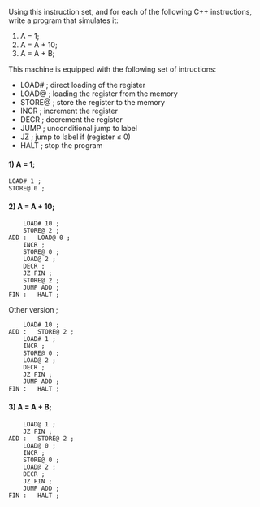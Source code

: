 Using this instruction set, and for each of the following C++ instructions, write a program that simulates it:
1. A = 1;
2. A = A + 10;
3. A = A + B;

This machine is equipped with the following set of intructions:
- LOAD# <numeric value> ; direct loading of the register
- LOAD@ <memory address> ; loading the register from the memory
- STORE@ <memory address> ; store the register to the memory
- INCR ; increment the register
- DECR ; decrement the register
- JUMP <label> ; unconditional jump to label
- JZ <label> ; jump to label if (register ≤ 0)
- HALT ; stop the program

#### 1) A = 1;
```
LOAD# 1 ;
STORE@ 0 ;
```

#### 2) A = A + 10;
```
	LOAD# 10 ;
	STORE@ 2 ;
ADD : 	LOAD@ 0 ;
	INCR ;
	STORE@ 0 ;
	LOAD@ 2 ;
	DECR ;
	JZ FIN ;
	STORE@ 2 ;
	JUMP ADD ;
FIN : 	HALT ;
```
Other version ;
```
	LOAD# 10 ;
ADD : 	STORE@ 2 ;
	LOAD# 1 ;
	INCR ;
	STORE@ 0 ;
	LOAD@ 2 ;
	DECR ;
	JZ FIN ;
	JUMP ADD ;
FIN : 	HALT ;
```

#### 3) A = A + B;
```
	LOAD@ 1 ;
	JZ FIN ;
ADD : 	STORE@ 2 ;
	LOAD@ 0 ;
	INCR ;
	STORE@ 0 ;
	LOAD@ 2 ;
	DECR ;
	JZ FIN ;
	JUMP ADD ;
FIN : 	HALT ;
``` 
